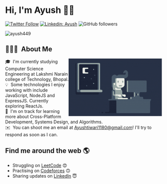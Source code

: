 # Hi, I'm Ayush 👋🏾 

[![Twitter Follow](https://img.shields.io/twitter/follow/Ayushku31317192?style=social)](https://twitter.com/ayushku31317192)
[![Linkedin: Ayush](https://img.shields.io/badge/-ayush-blue?style=flat-square&logo=Linkedin&logoColor=white&link=https://www.linkedin.com/in/ayush-kumar-483500189/)](https://www.linkedin.com/in/ayush-kumar-483500189/)
![GitHub followers](https://img.shields.io/github/followers/ayush449?style=socialocial)

<p align="left"> <img src="https://komarev.com/ghpvc/?username=ayush449&label=Profile%20views&color=0e75b6&style=flat" alt="ayush449" /> </p> 

## 👨🏻‍💻 &nbsp;About Me

<img alt="Night Coding" src="https://raw.githubusercontent.com/AVS1508/AVS1508/master/assets/Night-Coding.gif" align="right"/>

🎓 &nbsp;I'm currently studying Computer Science Engineering at Lakshmi Narain college of Technology, Bhopal.\
💡 &nbsp;Some technologies I enjoy working with include  JavaScript, NodeJS and ExpressJS. Currently exploring ReactJs.\
🌱 &nbsp;I'm on track for learning more about Cross-Platform Development, Systems Design, and Algorithms.\
✉️ &nbsp;You can shoot me an email at Ayushtiwari1180@gmail.com! I'll try to respond as soon as I can.






## Find me around the web 🌎 
- Struggling on <a href="https://leetcode.com/dontcallmeayush07/">LeetCode</a> 😍
- Practising on <a href="https://codeforces.com/profile/Aghori__">Codeforces</a> 🙃
- Sharing updates on <a href="https://www.linkedin.com/in/ayush-kumar-483500189/">LinkedIn</a> 😇


